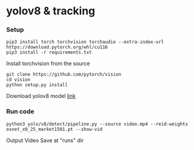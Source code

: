 # yolov8 & tracking

### Setup
```
pip3 install torch torchvision torchaudio --extra-index-url https://download.pytorch.org/whl/cu116
pip3 install -r requirements.txt
```

Install torchvision from the source
```
git clone https://github.com/pytorch/vision
cd vision
python setup.py install
```

Download yolov8 model [link](https://github.com/ultralytics/ultralytics)

### Run code
```
python3 yolo/v8/detect/pipeline.py --source video.mp4 --reid-weights osnet_x0_25_market1501.pt --show-vid 
```

Output Video Save at "runs" dir